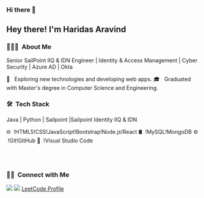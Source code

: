 ### Hi there 👋

<!--
**Haridasaravind/Haridasaravind** is a ✨ _special_ ✨ repository because its `README.md` (this file) appears on your GitHub profile.

Here are some ideas to get you started:

- 🔭 I’m currently working on ...
- 🌱 I’m currently learning ...
- 👯 I’m looking to collaborate on ...
- 🤔 I’m looking for help with ...
- 💬 Ask me about ...
- 📫 How to reach me: ...
- 😄 Pronouns: ...
- ⚡ Fun fact: ...
-->


<h2>  Hey there! I'm Haridas Aravind </h2>

<h3> 👨🏻‍💻 &nbsp;About Me </h3>

   Senior SailPoint IIQ & IDN Engineer | Identity & Access Management | Cyber Security | Azure AD | Okta

🤔 &nbsp; Exploring new technologies and developing web apps.
🎓 &nbsp; Graduated with Master's degree in Computer Science and Engineering.

<h3> 🛠 &nbsp;Tech Stack</h3>
Java | Python | Sailpoint |Sailpoint Identity IIQ & IDN 

🌐 &nbsp;!HTML5!CSS!JavaScript!Bootstrap!Node.js!React
🛢 &nbsp;!MySQL!MongoDB
⚙️ &nbsp;!Git!GitHub
🔧 &nbsp;!Visual Studio Code

<br/>




<br/>

<h3> 🤝🏻 &nbsp;Connect with Me </h3>

<p align="left">
<a href="https://www.linkedin.com/in/haridasaravind/"><img src="https://img.shields.io/badge/-haridasaravind-0077B5?style=flat&logo=Linkedin&logoColor=white"/></a>
<a href="mailto:aravindabhi12@gmail.com"><img src="https://img.shields.io/badge/-aravindabhi12@gmail.com-D14836?style=flat&logo=Gmail&logoColor=white"/></a>
<a href="https://leetcode.com/Aravind_haridas/">LeetCode Profile</a>
</p>
